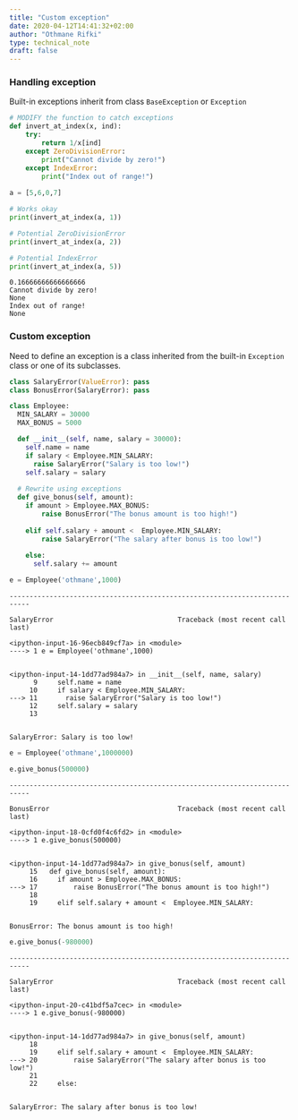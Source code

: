 ```yaml
---
title: "Custom exception"
date: 2020-04-12T14:41:32+02:00
author: "Othmane Rifki"
type: technical_note
draft: false
---
```

### Handling exception 
Built-in exceptions inherit from class `BaseException` or `Exception`


```python
# MODIFY the function to catch exceptions
def invert_at_index(x, ind):
    try:
        return 1/x[ind]
    except ZeroDivisionError:
        print("Cannot divide by zero!")
    except IndexError:
        print("Index out of range!")
 
a = [5,6,0,7]

# Works okay
print(invert_at_index(a, 1))

# Potential ZeroDivisionError
print(invert_at_index(a, 2))

# Potential IndexError
print(invert_at_index(a, 5))
```

    0.16666666666666666
    Cannot divide by zero!
    None
    Index out of range!
    None


### Custom exception
Need to define an exception is a class inherited from the built-in `Exception` class or one of its subclasses.


```python
class SalaryError(ValueError): pass
class BonusError(SalaryError): pass

class Employee:
  MIN_SALARY = 30000
  MAX_BONUS = 5000

  def __init__(self, name, salary = 30000):
    self.name = name    
    if salary < Employee.MIN_SALARY:
      raise SalaryError("Salary is too low!")      
    self.salary = salary
    
  # Rewrite using exceptions  
  def give_bonus(self, amount):
    if amount > Employee.MAX_BONUS:
        raise BonusError("The bonus amount is too high!")  
        
    elif self.salary + amount <  Employee.MIN_SALARY:
        raise SalaryError("The salary after bonus is too low!")
      
    else:  
      self.salary += amount
```


```python
e = Employee('othmane',1000)
```


    ---------------------------------------------------------------------------

    SalaryError                               Traceback (most recent call last)

    <ipython-input-16-96ecb849cf7a> in <module>
    ----> 1 e = Employee('othmane',1000)
    

    <ipython-input-14-1dd77ad984a7> in __init__(self, name, salary)
          9     self.name = name
         10     if salary < Employee.MIN_SALARY:
    ---> 11       raise SalaryError("Salary is too low!")
         12     self.salary = salary
         13 


    SalaryError: Salary is too low!



```python
e = Employee('othmane',1000000)
```


```python
e.give_bonus(500000)
```


    ---------------------------------------------------------------------------

    BonusError                                Traceback (most recent call last)

    <ipython-input-18-0cfd0f4c6fd2> in <module>
    ----> 1 e.give_bonus(500000)
    

    <ipython-input-14-1dd77ad984a7> in give_bonus(self, amount)
         15   def give_bonus(self, amount):
         16     if amount > Employee.MAX_BONUS:
    ---> 17         raise BonusError("The bonus amount is too high!")
         18 
         19     elif self.salary + amount <  Employee.MIN_SALARY:


    BonusError: The bonus amount is too high!



```python
e.give_bonus(-980000)
```


    ---------------------------------------------------------------------------

    SalaryError                               Traceback (most recent call last)

    <ipython-input-20-c41bdf5a7cec> in <module>
    ----> 1 e.give_bonus(-980000)
    

    <ipython-input-14-1dd77ad984a7> in give_bonus(self, amount)
         18 
         19     elif self.salary + amount <  Employee.MIN_SALARY:
    ---> 20         raise SalaryError("The salary after bonus is too low!")
         21 
         22     else:


    SalaryError: The salary after bonus is too low!



```python

```
